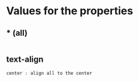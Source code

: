 # Values for the properties
## * (all)
```css

```
## text-align
```css
center : align all to the center
```